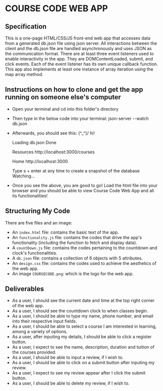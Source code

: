# COURSE CODE WEB APP

## Specification
This is a one-page HTML/CSS/JS front-end web app that accesses data from a generated db.json file using json server. 
All interactions between the client and the db.json file are handled asynchronously and uses JSON as the 
communication format. There are at least three event listeners used to enable 
interactivity in the app. They are DOMContentLoaded, submit, and click events. 
Each of the event listener has its own unique callback function.  
This app also implements at least one instance of array iteration using the map array method. 


## Instructions on how to clone and get the app running on someone else's computer
* Open your terminal and cd into this folder's directory
* Then type in the below code into your terminal:
                json-server --watch db.json
* Afterwards, you should see this:
\{^_^}/ hi!

  Loading db.json
  Done

  Resources
  http://localhost:3000/courses

  Home
  http://localhost:3000

  Type s + enter at any time to create a snapshot of the database
  Watching...
* Once you see the above, you are good to go! Load the html file into your browser and you should be able to view Course Code Web App and all its functionalities!


## Structuring My Code
There are five files and an image:
* An `index.html` file: contains the basic text of the app. 
* An `functionality.js` file: contains the codes that drive the app's functionality (including the function to fetch and display data).
* A `countDown.js` file: contains the codes pertaining to the countdown and clock's functionalities.
* A `db.json` file: contains a collection of 6 objects with 5 attributes.
* An `design.css` file: contains the codes used to achieve the aesthetics of the web app.
* An image `COURSECODE.png`: which is the logo for the web app.


## Deliverables
* As a user, I should see the current date and time at the top right corner of the web app.
* As a user, I should see the countdown clock to when classes begin. 
* As a user, I should be able to type my name, phone number, and email into their respective input fields.
* As a user, I should be able to select a course I am interested in learning, among a variety of options.
* As a user, after inputing my details, I should be able to click a register button.
* As a user, I expect to see the name, description, duration and tuition of the courses provided.  
* As a user, I should be able to input a review, if I wish to.
* As a user, I should be able to click on a submit button after inputing my review.
* As a user, I expect to see my review appear after I click the submit button.
* As a user, I should be able to delete my review, if I wish to. 